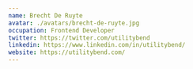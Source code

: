 ```yaml
---
name: Brecht De Ruyte
avatar: ./avatars/brecht-de-ruyte.jpg
occupation: Frontend Developer
twitter: https://twitter.com/utilitybend
linkedin: https://www.linkedin.com/in/utilitybend/
website: https://utilitybend.com/
---
```

